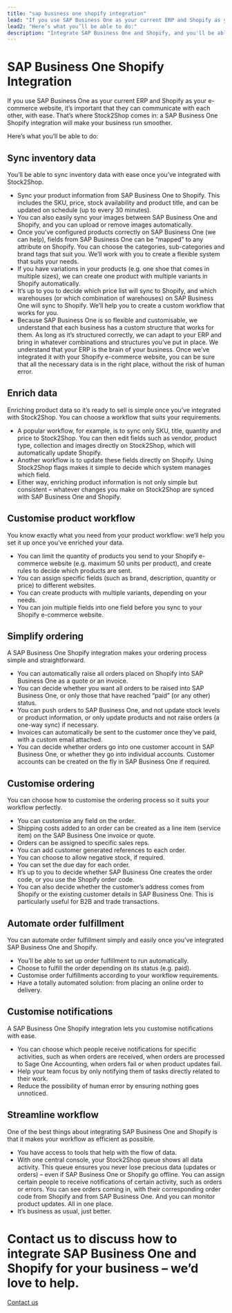 ```yaml
---
title: "sap business one shopify integration"
lead: "If you use SAP Business One as your current ERP and Shopify as your e-commerce website, it’s important that they can communicate with each other, with ease. That’s where Stock2Shop comes in: a SAP Business One Shopify integration will make your business run smoother."
lead2: "Here’s what you’ll be able to do:"
description: "Integrate SAP Business One and Shopify, and you'll be able to streamline your workflow, simplify the ordering process and save time - and money. Find out more about how a SAP Business One Shopify Integration can help your business."
---
```


SAP Business One Shopify Integration
====================================

If you use SAP Business One as your current ERP and Shopify as your e-commerce website, it’s important that they can communicate with each other, with ease. That’s where Stock2Shop comes in: a SAP Business One Shopify integration will make your business run smoother.  
  
Here’s what you’ll be able to do:

Sync inventory data
-------------------

You’ll be able to sync inventory data with ease once you’ve integrated with Stock2Shop.

*   Sync your product information from SAP Business One to Shopify. This includes the SKU, price, stock availability and product title, and can be updated on schedule (up to every 30 minutes).
*   You can also easily sync your images between SAP Business One and Shopify, and you can upload or remove images automatically.
*   Once you’ve configured products correctly on SAP Business One (we can help), fields from SAP Business One can be “mapped” to any attribute on Shopify. You can choose the categories, sub-categories and brand tags that suit you. We’ll work with you to create a flexible system that suits your needs.
*   If you have variations in your products (e.g. one shoe that comes in multiple sizes), we can create one product with multiple variants in Shopify automatically.
*   It’s up to you to decide which price list will sync to Shopify, and which warehouses (or which combination of warehouses) on SAP Business One will sync to Shopify. We’ll help you to create a custom workflow that works for you.
*   Because SAP Business One is so flexible and customisable, we understand that each business has a custom structure that works for them. As long as it’s structured correctly, we can adapt to your ERP and bring in whatever combinations and structures you’ve put in place. We understand that your ERP is the brain of your business. Once we’ve integrated it with your Shopify e-commerce website, you can be sure that all the necessary data is in the right place, without the risk of human error.

Enrich data
-----------

Enriching product data so it’s ready to sell is simple once you’ve integrated with Stock2Shop. You can choose a workflow that suits your requirements.

*   A popular workflow, for example, is to sync only SKU, title, quantity and price to Stock2Shop. You can then edit fields such as vendor, product type, collection and images directly on Stock2Shop, which will automatically update Shopify.
*   Another workflow is to update these fields directly on Shopify. Using Stock2Shop flags makes it simple to decide which system manages which field.
*   Either way, enriching product information is not only simple but consistent – whatever changes you make on Stock2Shop are synced with SAP Business One and Shopify.

Customise product workflow
--------------------------

You know exactly what you need from your product workflow: we’ll help you set it up once you’ve enriched your data.

*   You can limit the quantity of products you send to your Shopify e-commerce website (e.g. maximum 50 units per product), and create rules to decide which products are sent.
*   You can assign specific fields (such as brand, description, quantity or price) to different websites.
*   You can create products with multiple variants, depending on your needs.
*   You can join multiple fields into one field before you sync to your Shopify e-commerce website.

Simplify ordering
-----------------

A SAP Business One Shopify integration makes your ordering process simple and straightforward.

*   You can automatically raise all orders placed on Shopify into SAP Business One as a quote or an invoice.
*   You can decide whether you want all orders to be raised into SAP Business One, or only those that have reached “paid” (or any other) status.
*   You can push orders to SAP Business One, and not update stock levels or product information, or only update products and not raise orders (a one-way sync) if necessary.
*   Invoices can automatically be sent to the customer once they’ve paid, with a custom email attached.
*   You can decide whether orders go into one customer account in SAP Business One, or whether they go into individual accounts. Customer accounts can be created on the fly in SAP Business One if required.

Customise ordering
------------------

You can choose how to customise the ordering process so it suits your workflow perfectly.

*   You can customise any field on the order.
*   Shipping costs added to an order can be created as a line item (service item) on the SAP Business One invoice or quote.
*   Orders can be assigned to specific sales reps.
*   You can add customer generated references to each order.
*   You can choose to allow negative stock, if required.
*   You can set the due day for each order.
*   It’s up to you to decide whether SAP Business One creates the order code, or you use the Shopify order code.
*   You can also decide whether the customer’s address comes from Shopify or the existing customer details in SAP Business One. This is particularly useful for B2B and trade transactions.

Automate order fulfillment
--------------------------

You can automate order fulfillment simply and easily once you’ve integrated SAP Business One and Shopify.

*   You’ll be able to set up order fulfillment to run automatically.
*   Choose to fulfill the order depending on its status (e.g. paid).
*   Customise order fulfillments according to your workflow requirements.
*   Have a totally automated solution: from placing an online order to delivery.

Customise notifications
-----------------------

A SAP Business One Shopify integration lets you customise notifications with ease.

*   You can choose which people receive notifications for specific activities, such as when orders are received, when orders are processed to Sage One Accounting, when orders fail or when product updates fail.
*   Help your team focus by only notifying them of tasks directly related to their work.
*   Reduce the possibility of human error by ensuring nothing goes unnoticed.

Streamline workflow
-------------------

One of the best things about integrating SAP Business One and Shopify is that it makes your workflow as efficient as possible.

*   You have access to tools that help with the flow of data.
*   With one central console, your Stock2Shop queue shows all data activity. This queue ensures you never lose precious data (updates or orders) – even if SAP Business One or Shopify go offline. You can assign certain people to receive notifications of certain activity, such as orders or errors. You can see orders coming in, with their corresponding order code from Shopify and from SAP Business One. And you can monitor product updates. All in one place.
*   It’s business as usual, just better.

Contact us to discuss how to integrate SAP Business One and Shopify for your business – we’d love to help.
==========================================================================================================

[Contact us](/contact-us "Contact Stock2Shop")